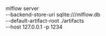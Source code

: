 mlflow server \
--backend-store-uri sqlite:///mlflow.db \
--default-artifact-root ./artifacts \
--host 127.0.0.1 -p 1234 